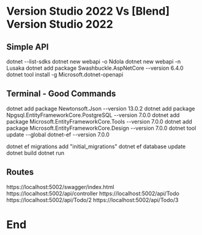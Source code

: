 # Version Studio 2022 Vs [Blend] Version Studio 2022

## Simple API
dotnet --list-sdks
dotnet new webapi -o Ndola
dotnet new webapi -n Lusaka
dotnet add package Swashbuckle.AspNetCore --version 6.4.0
dotnet tool install -g Microsoft.dotnet-openapi

## Terminal - Good Commands

dotnet add package Newtonsoft.Json --version 13.0.2
dotnet add package Npgsql.EntityFrameworkCore.PostgreSQL --version 7.0.0
dotnet add package Microsoft.EntityFrameworkCore.Tools --version 7.0.0
dotnet add package Microsoft.EntityFrameworkCore.Design --version 7.0.0
dotnet tool update --global dotnet-ef --version 7.0.0

dotnet ef migrations add "initial_migrations"
dotnet ef database update
dotnet build
dotnet run

## Routes

https://localhost:5002/swagger/index.html
https://localhost:5002/api/controller
https://localhost:5002/api/Todo
https://localhost:5002/api/Todo/2
https://localhost:5002/api/Todo/3

# End